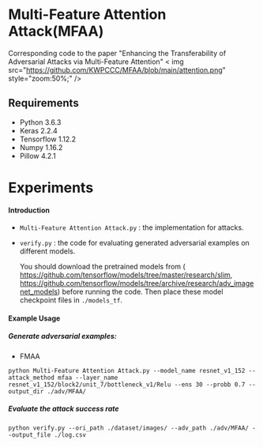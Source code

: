 # Multi-Feature Attention Attack(MFAA)
Corresponding code to the paper "Enhancing the Transferability of Adversarial Attacks via Multi-Feature Attention"
< img src="https://github.com/KWPCCC/MFAA/blob/main/attention.png" style="zoom:50%;" />


## Requirements

- Python 3.6.3
- Keras 2.2.4
- Tensorflow 1.12.2
- Numpy 1.16.2
- Pillow 4.2.1

# Experiments

#### Introduction

- `Multi-Feature Attention Attack.py` : the implementation for attacks.

- `verify.py` : the code for evaluating generated adversarial examples on different models.

  You should download the  pretrained models from ( https://github.com/tensorflow/models/tree/master/research/slim,  https://github.com/tensorflow/models/tree/archive/research/adv_imagenet_models) before running the code. Then place these model checkpoint files in `./models_tf`.

#### Example Usage

##### Generate adversarial examples:

- FMAA

```
python Multi-Feature Attention Attack.py --model_name resnet_v1_152 --attack_method mfaa --layer_name resnet_v1_152/block2/unit_7/bottleneck_v1/Relu --ens 30 --probb 0.7 --output_dir ./adv/MFAA/
```

##### Evaluate the attack success rate

```
python verify.py --ori_path ./dataset/images/ --adv_path ./adv/MFAA/ --output_file ./log.csv
```


